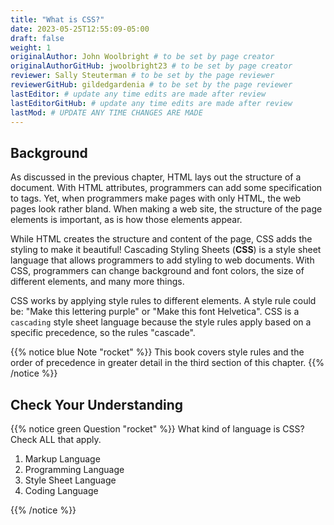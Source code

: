 ```yaml
---
title: "What is CSS?"
date: 2023-05-25T12:55:09-05:00
draft: false
weight: 1
originalAuthor: John Woolbright # to be set by page creator
originalAuthorGitHub: jwoolbright23 # to be set by page creator
reviewer: Sally Steuterman # to be set by the page reviewer
reviewerGitHub: gildedgardenia # to be set by the page reviewer
lastEditor: # update any time edits are made after review
lastEditorGitHub: # update any time edits are made after review
lastMod: # UPDATE ANY TIME CHANGES ARE MADE
---
```


## Background

As discussed in the previous chapter, HTML lays out the structure of a document. With HTML attributes, programmers can add some specification to tags. Yet, when programmers make pages with only HTML, the web pages look rather bland. When making a web site, the structure of the page elements is important, as is how those elements appear.

While HTML creates the structure and content of the page, CSS adds the styling to make it beautiful!
Cascading Styling Sheets (**CSS**) is a style sheet language that allows programmers to add styling to web documents.
With CSS, programmers can change background and font colors, the size of different elements, and many more things.

CSS works by applying style rules to different elements.
A style rule could be: "Make this lettering purple" or "Make this font Helvetica". CSS is a `cascading` style sheet language because the style rules apply based on a specific precedence, so the rules "cascade".

{{% notice blue Note "rocket" %}}
This book covers style rules and the order of precedence in greater detail in the third section of this chapter. 
{{% /notice %}}

## Check Your Understanding

{{% notice green Question "rocket" %}}
What kind of language is CSS? Check ALL that apply.

1. Markup Language
1. Programming Language
1. Style Sheet Language
1. Coding Language

<!-- Solution: Style Sheet Language -->
{{% /notice %}}